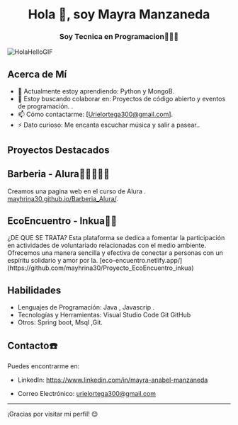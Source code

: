 <h1 align="center">Hola 👋, soy Mayra Manzaneda</h1>
<h3 align="center">Soy Tecnica en Programacion👩🏽‍💻</h3>

![HolaHelloGIF](https://github.com/mayhrina30/mayhrina30/assets/92487756/134f27ff-82b2-48b9-a791-1940c488f178)


## Acerca de Mí

- 🌱 Actualmente estoy aprendiendo: Python y MongoB.
- 👯 Estoy buscando colaborar en: Proyectos de código abierto y eventos de programación.  .
- 📫 Cómo contactarme: [Urielortega300@gmail.com].
- ⚡ Dato curioso: Me encanta escuchar música y salir a pasear..

## Proyectos Destacados

<h2>Barberia - Alura🧔🏻💇🏻‍♂️</h2>

Creamos una pagina  web en el curso de Alura . [mayhrina30.github.io/Barberia_Alura/](https://github.com/tuusuario/nombre-del-proyecto-1).

<h2>EcoEncuentro - Inkua🌱🌱</h2>
¿DE QUE SE TRATA?
Esta plataforma se dedica a fomentar la participación en actividades de voluntariado relacionadas con el medio ambiente. Ofrecemos una manera sencilla y efectiva de conectar a personas con un espíritu solidario y amor por la. [eco-encuentro.netlify.app/](https://github.com/mayhrina30/Proyecto_EcoEncuentro_inkua)


## Habilidades

- Lenguajes de Programación: Java , Javascrip .
- Tecnologías y Herramientas: Visual Studio Code Git GitHub
- Otros: Spring boot, Msql ,Git.

## Contacto☎️

Puedes encontrarme en:
- LinkedIn: https://www.linkedin.com/in/mayra-anabel-manzaneda

- Correo Electrónico: urielortega300@gmail.com

---

¡Gracias por visitar mi perfil! 😊
